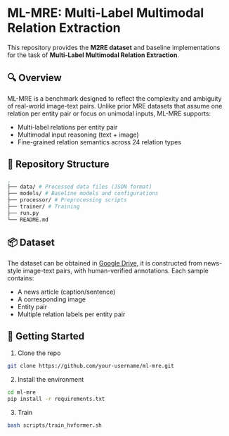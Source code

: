 # ML-MRE: Multi-Label Multimodal Relation Extraction

This repository provides the **M2RE dataset** and baseline implementations for the task of **Multi-Label Multimodal Relation Extraction**.

## 🔍 Overview

ML-MRE is a benchmark designed to reflect the complexity and ambiguity of real-world image-text pairs. Unlike prior MRE datasets that assume one relation per entity pair or focus on unimodal inputs, ML-MRE supports:
- Multi-label relations per entity pair
- Multimodal input reasoning (text + image)
- Fine-grained relation semantics across 24 relation types

## 📂 Repository Structure
```bash
.
├── data/ # Processed data files (JSON format)
├── models/ # Baseline models and configurations
├── processor/ # Preprocessing scripts
├── trainer/ # Training
├── run.py
└── README.md
```

## 📦 Dataset

The dataset can be obtained in [Google Drive](https://drive.google.com/drive/folders/1wgaydIUgMine0WWF4xxaWE-p_QqdTEBV?usp=sharing), it is constructed from news-style image-text pairs, with human-verified annotations. Each sample contains:
- A news article (caption/sentence)
- A corresponding image
- Entity pair
- Multiple relation labels per entity pair


## 🚀 Getting Started
1. Clone the repo
```bash
git clone https://github.com/your-username/ml-mre.git
```
2. Install the environment
```bash
cd ml-mre
pip install -r requirements.txt
```
3. Train
```bash
bash scripts/train_hvformer.sh
```


